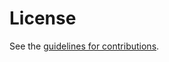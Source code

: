 # License

See the
[guidelines for contributions](https://github.com/kazuho/draft-ietf-quic-quic-on-streams/blob/main/CONTRIBUTING.md).
